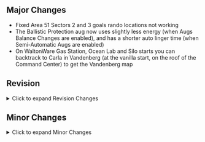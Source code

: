 
## Major Changes

- Fixed Area 51 Sectors 2 and 3 goals rando locations not working
- The Ballistic Protection aug now uses slightly less energy (when Augs Balance Changes are enabled), and has a shorter auto linger time (when Semi-Automatic Augs are enabled)
- On WaltonWare Gas Station, Ocean Lab and Silo starts you can backtrack to Carla in Vandenberg (at the vanilla start, on the roof of the Command Center) to get the Vandenberg map

## Revision

<details>
<summary>Click to expand Revision Changes</summary>

- Added support for autorun in Revision.  At the moment, it is not configurable through the in-game keybinds and must be manually configured.
  - In the RevisionUser.ini file, go to the \[Extension.InputExt\] section and find the key you want to bind to enable autorun.  Change it so that it maps to ToggleAutorun, eg. to make C enable autorun: `C=ToggleAutorun`
- Doors into the La Guardia hangar (on both sides) are no longer potentially destroyable
- The keypad on the helipad-side door to the La Guardia hangar can no longer be hacked

</details>

## Minor Changes

<details>
<summary>Click to expand Minor Changes</summary>

- Zombie merchants are no longer ignored by the AI
- Hazmat suits can no longer be marked as Trash while being used in Zero Rando (or when balance changes are disabled)
- Added book color and open/closed information to bingo goals help texts
- Fixed a quick aug menu exploit to get infinite upgrades while paused
- Swapped NPCs get their `DesiredRotation` set when swapped, along with their regular `Rotation`.  This fixes enemies sometimes facing the wrong direction, like the Terrorists in the Mission 2 Hotel, or the guards near the elevator in the La Guardia Helibase
- Semicolons are no longer allowed in save names in vanilla (The original logic to do this was incorrect)
  - If you had a save file with a semicolon in the name, it should now be possible to load the save properly
- DXVK updated to v2.7.1
- The installer is now smarter about installing extra dependencies
- The installers for Vanilla Fixer and Zero Rando have been simplified.  They now also provide the option to enable balance changes (Zero Rando Plus)
- Fixed an issue with loading saves that have high max health or energy
- The Max Rando warning is always shown, instead of being based on the number of times you've beaten the game (which only showed you the explanation if you clicked it on your first playthrough)
- Fixed an issue where auto augs could still be effective when your energy was a rounding error away from 0

</details>
